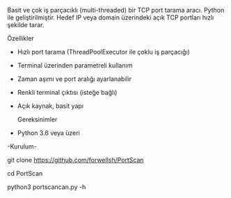 Basit ve çok iş parçacıklı (multi-threaded) bir TCP port tarama aracı. Python ile geliştirilmiştir. Hedef IP veya domain üzerindeki açık TCP portları hızlı şekilde tarar.

Özellikler

- Hızlı port tarama (ThreadPoolExecutor ile çoklu iş parçacığı)
- Terminal üzerinden parametreli kullanım
- Zaman aşımı ve port aralığı ayarlanabilir
- Renkli terminal çıktısı (isteğe bağlı)
- Açık kaynak, basit yapı

  Gereksinimler

- Python 3.6 veya üzeri

 -Kurulum-

git clone https://github.com/forwellsh/PortScan


cd PortScan


python3 portscancan.py -h
